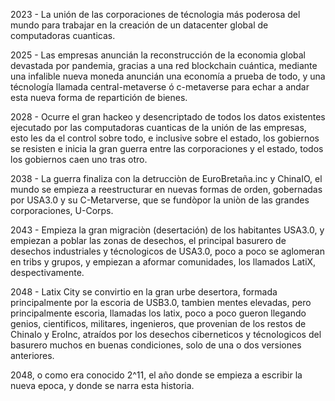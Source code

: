 2023 - La unión de las corporaciones de técnologia más poderosa del mundo
para trabajar en la creación de un datacenter global de computadoras cuanticas.

2025 - Las empresas anuncián la reconstrucción de la economia global devastada por pandemia,
gracias a una red blockchain cuántica, mediante una infalible nueva moneda anuncián una economía a prueba de todo, y una técnología llamada central-metaverse ó c-metaverse para echar a andar esta nueva forma de repartición de bienes.

2028 - Ocurre el gran hackeo y desencriptado de todos los datos existentes ejecutado por
las computadoras cuanticas de la unión de las empresas, esto les da el control sobre todo, e
inclusive sobre el estado, los gobiernos se resisten e inicia la gran guerra entre
las corporaciones y el estado, todos los gobiernos caen uno tras otro.

2038 -  La guerra finaliza con la detrucciòn de EuroBretaña.inc y ChinaIO, el mundo se empieza a reestructurar en nuevas formas de orden, gobernadas por USA3.0 y su C-Metarverse, que se fundòpor la uniòn de las grandes corporaciones, U-Corps.

2043 - Empieza la gran migraciòn (desertación) de los habitantes USA3.0, y empiezan a poblar las zonas de desechos, el principal basurero de desechos industriales y técnologicos de USA3.0, poco a poco se aglomeran en tribs y grupos, y empiezan a aformar comunidades, los llamados LatiX, despectivamente.

2048 -  Latix City se convirtio en la gran urbe desertora, formada principalmente por la escoria de USB3.0, tambien mentes elevadas, pero principalmente escoria, llamadas los latix,
poco a poco gueron llegando genios, cientificos, militares, ingenieros, que provenian de los restos de ChinaIo y EroInc, atraídos por los desechos ciberneticos y técnologicos del basurero
muchos en buenas condiciones, solo de una o dos versiones anteriores.

  2048, o como era conocido 2^11, el año donde se empieza a escribir la nueva epoca, y donde se narra esta historia.
  




